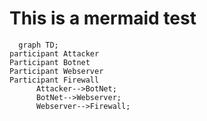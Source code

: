 # This is a mermaid test
```mermaid
  graph TD;
participant Attacker
Participant Botnet
Participant Webserver
Participant Firewall
      Attacker-->BotNet;
      BotNet-->Webserver;
      Webserver-->Firewall;
```
